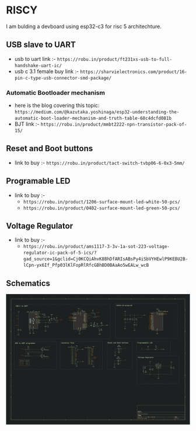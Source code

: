 # RISCY

I am bulding a devboard using esp32-c3 for risc 5 architechture.

## USB slave to UART

- usb to uart link :-
  `https://robu.in/product/ft231xs-usb-to-full-handshake-uart-ic/`
- usb c 3.1 female buy link :-
  `https://sharvielectronics.com/product/16-pin-c-type-usb-connector-smd-package/`

### Automatic Bootloader mechanism

- here is the blog covering this topic:
  `https://medium.com/@kazutaka.yoshinaga/esp32-understanding-the-automatic-boot-loader-mechanism-and-truth-table-68c4dcfd081b`
- BJT link :-
  `https://robu.in/product/mmbt2222-npn-transistor-pack-of-15/`

## Reset and Boot buttons

- link to buy :-
  `https://robu.in/product/tact-switch-tvbp06-6-0x3-5mm/`

## Programable LED

- link to buy :-
  - `https://robu.in/product/1206-surface-mount-led-white-50-pcs/`
  - `https://robu.in/product/0402-surface-mount-led-green-50-pcs/`

## Voltage Regulator

- link to buy :-
  - `https://robu.in/product/ams1117-3-3v-1a-sot-223-voltage-regulator-ic-pack-of-5-ics/?gad_source=1&gclid=Cj0KCQiAhvK8BhDfARIsABsPy4iSbVYHEwlP9KEBU2B-lCpn-yx6If_Pfp03lKlFopRlRfcGBhBD0BAaAo5wEALw_wcB`

## Schematics

![Schematics](https://raw.githubusercontent.com/sphuro/Riscy/refs/heads/main/sources/riscy.svg)
